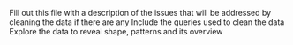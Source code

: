 Fill out this file with a description of the issues that will be addressed by cleaning the data if there are any
Include the queries used to clean the data
Explore the data to reveal shape, patterns and its overview 
